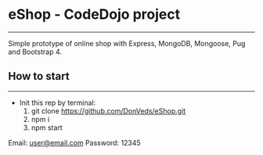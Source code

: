 # eShop - CodeDojo project
___
Simple prototype of online shop with Express, MongoDB, Mongoose, Pug and Bootstrap 4.

## How to start
___
* Init this rep by terminal: 
  1. git clone https://github.com/DonVeds/eShop.git
  2. npm i
  3. npm start

Email: user@email.com
Password: 12345